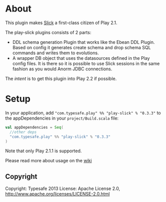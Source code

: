 # About

This plugin makes [Slick](http://slick.typesafe.com/) a first-class citizen of Play 2.1.

The play-slick plugins consists of 2 parts:
 - DDL schema generation Plugin that works like the Ebean DDL Plugin. Based on config it generates create schema and drop schema SQL commands and writes them to evolutions.
 - A wrapper DB object that uses the datasources defined in the Play config files. It is there so it is possible to use Slick sessions in the same fashion as you would Anorm JDBC connections.

The *intent* is to get this plugin into Play 2.2 if possible.



# Setup
In your application, add `"com.typesafe.play" %% "play-slick" % "0.3.3"` to the appDependencies in your `project/Build.scala` file:

```scala
val appDependencies = Seq(
  //other deps
  "com.typesafe.play" %% "play-slick" % "0.3.3" 
)
```

Note that only Play 2.1.1 is supported.

Please read more about usage on the [wiki](https://github.com/freekh/play-slick/wiki/Usage)

Copyright
---------

Copyright: Typesafe 2013
License: Apache License 2.0, http://www.apache.org/licenses/LICENSE-2.0.html
